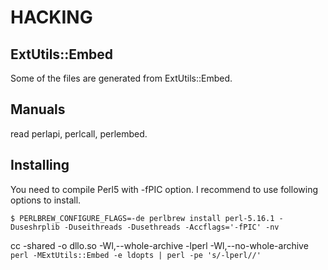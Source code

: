 HACKING
=======

ExtUtils::Embed
---------------

Some of the files are generated from ExtUtils::Embed.

Manuals
-------

read perlapi, perlcall, perlembed.

Installing
----------

You need to compile Perl5 with -fPIC option. I recommend to use following options to install.

    $ PERLBREW_CONFIGURE_FLAGS=-de perlbrew install perl-5.16.1 -Duseshrplib -Duseithreads -Dusethreads -Accflags='-fPIC' -nv

cc -shared -o dllo.so -Wl,--whole-archive -lperl -Wl,--no-whole-archive `perl -MExtUtils::Embed -e ldopts | perl -pe 's/-lperl//'`


